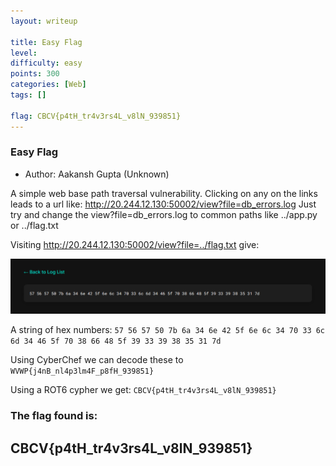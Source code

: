 ```yaml
---
layout: writeup

title: Easy Flag
level:
difficulty: easy
points: 300
categories: [Web]
tags: []

flag: CBCV{p4tH_tr4v3rs4L_v8lN_939851}
---
```


### Easy Flag

* Author: Aakansh Gupta (Unknown)

A simple web base path traversal vulnerability.
Clicking on any on the links leads to a url like: http://20.244.12.130:50002/view?file=db_errors.log
Just try and change the view?file=db_errors.log to common paths like ../app.py or ../flag.txt

Visiting http://20.244.12.130:50002/view?file=../flag.txt give:

<img src="./images/easyhex.png" />

A string of hex numbers: ` 57 56 57 50 7b 6a 34 6e 42 5f 6e 6c 34 70 33 6c 6d 34 46 5f 70 38 66 48 5f 39 33 39 38 35 31 7d `

Using CyberChef we can decode these to `WVWP{j4nB_nl4p3lm4F_p8fH_939851}`

Using a ROT6 cypher we get: `CBCV{p4tH_tr4v3rs4L_v8lN_939851}`

### The flag found is:
## CBCV{p4tH_tr4v3rs4L_v8lN_939851}
